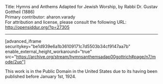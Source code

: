 <html>
<head></head>
<body>
Title: Hymns and Anthems Adapted for Jewish Worship, by Rabbi Dr. Gustav Gottheil (1886)<br />
Primary contributor: aharon.varady<br />
For attribution and license, please consult the following URL: <a href="http://opensiddur.org/?p=27305">http://opensiddur.org/?p=27305</a>
<p />
<hr />

[advanced_iframe securitykey="be1d939e6a1b36109171c7d5503b34cf9147aa7b" enable_external_height_workaround="true" src="https://archive.org/stream/hymnsanthemsadap00gottrich#page/n7/mode/2up"]

This work is in the Public Domain in the United States due to its having been published before January 1st, 1924.
</body>
</html>